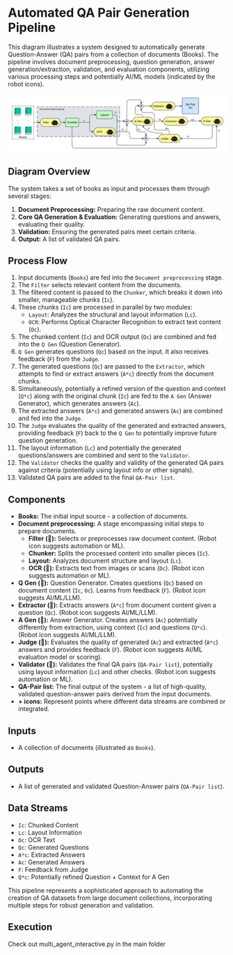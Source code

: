 # Automated QA Pair Generation Pipeline

This diagram illustrates a system designed to automatically generate Question-Answer (QA) pairs from a collection of documents (Books). The pipeline involves document preprocessing, question generation, answer generation/extraction, validation, and evaluation components, utilizing various processing steps and potentially AI/ML models (indicated by the robot icons).

![UI Screenshot](./qa_agent.png)

## Diagram Overview

The system takes a set of books as input and processes them through several stages:

1.  **Document Preprocessing:** Preparing the raw document content.
2.  **Core QA Generation & Evaluation:** Generating questions and answers, evaluating their quality.
3.  **Validation:** Ensuring the generated pairs meet certain criteria.
4.  **Output:** A list of validated QA pairs.

## Process Flow

1.  Input documents (`Books`) are fed into the `Document preprocessing` stage.
2.  The `Filter` selects relevant content from the documents.
3.  The filtered content is passed to the `Chunker`, which breaks it down into smaller, manageable chunks (`Ic`).
4.  These chunks (`Ic`) are processed in parallel by two modules:
    *   `Layout`: Analyzes the structural and layout information (`Lc`).
    *   `OCR`: Performs Optical Character Recognition to extract text content (`Oc`).
5.  The chunked content (`Ic`) and OCR output (`Oc`) are combined and fed into the `Q Gen` (Question Generator).
6.  `Q Gen` generates questions (`Qc`) based on the input. It also receives feedback (`F`) from the `Judge`.
7.  The generated questions (`Qc`) are passed to the `Extractor`, which attempts to find or extract answers (`A*c`) directly from the document chunks.
8.  Simultaneously, potentially a refined version of the question and context (`Q*c`) along with the original chunk (`Ic`) are fed to the `A Gen` (Answer Generator), which generates answers (`Ac`).
9.  The extracted answers (`A*c`) and generated answers (`Ac`) are combined and fed into the `Judge`.
10. The `Judge` evaluates the quality of the generated and extracted answers, providing feedback (`F`) back to the `Q Gen` to potentially improve future question generation.
11. The layout information (`Lc`) and potentially the generated questions/answers are combined and sent to the `Validator`.
12. The `Validator` checks the quality and validity of the generated QA pairs against criteria (potentially using layout info or other signals).
13. Validated QA pairs are added to the final `QA-Pair list`.

## Components

*   **Books:** The initial input source - a collection of documents.
*   **Document preprocessing:** A stage encompassing initial steps to prepare documents.
    *   **Filter (🤖):** Selects or preprocesses raw document content. (Robot icon suggests automation or ML).
    *   **Chunker:** Splits the processed content into smaller pieces (`Ic`).
    *   **Layout:** Analyzes document structure and layout (`Lc`).
    *   **OCR (🤖):** Extracts text from images or scans (`Oc`). (Robot icon suggests automation or ML).
*   **Q Gen (🤖):** Question Generator. Creates questions (`Qc`) based on document content (`Ic`, `Oc`). Learns from feedback (`F`). (Robot icon suggests AI/ML/LLM).
*   **Extractor (🤖):** Extracts answers (`A*c`) from document content given a question (`Qc`). (Robot icon suggests AI/ML/LLM).
*   **A Gen (🤖):** Answer Generator. Creates answers (`Ac`) potentially differently from extraction, using context (`Ic`) and questions (`Q*c`). (Robot icon suggests AI/ML/LLM).
*   **Judge (🤖):** Evaluates the quality of generated (`Ac`) and extracted (`A*c`) answers and provides feedback (`F`). (Robot icon suggests AI/ML evaluation model or scoring).
*   **Validator (🤖):** Validates the final QA pairs (`QA-Pair list`), potentially using layout information (`Lc`) and other checks. (Robot icon suggests automation or ML).
*   **QA-Pair list:** The final output of the system - a list of high-quality, validated question-answer pairs derived from the input documents.
*   **+ icons:** Represent points where different data streams are combined or integrated.

## Inputs

*   A collection of documents (illustrated as `Books`).

## Outputs

*   A list of generated and validated Question-Answer pairs (`QA-Pair list`).

## Data Streams

*   `Ic`: Chunked Content
*   `Lc`: Layout Information
*   `Oc`: OCR Text
*   `Qc`: Generated Questions
*   `A*c`: Extracted Answers
*   `Ac`: Generated Answers
*   `F`: Feedback from Judge
*   `Q*c`: Potentially refined Question + Context for A Gen

This pipeline represents a sophisticated approach to automating the creation of QA datasets from large document collections, incorporating multiple steps for robust generation and validation.

## Execution
Check out multi_agent_interactive.py in the main folder
